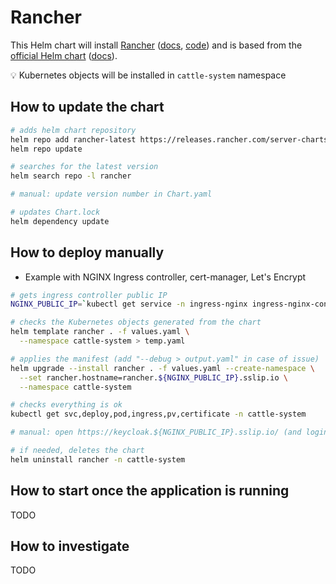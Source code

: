 # Rancher

This Helm chart will install [Rancher](https://www.rancher.com/) ([docs](https://docs.ranchermanager.rancher.io/), [code](https://github.com/rancher/rancher))
and is based from the [official Helm chart](https://github.com/rancher/rancher/tree/release/v2.7/chart) ([docs]((https://docs.ranchermanager.rancher.io/pages-for-subheaders/install-upgrade-on-a-kubernetes-cluster))).

💡 Kubernetes objects will be installed in `cattle-system` namespace

## How to update the chart

```bash
# adds helm chart repository
helm repo add rancher-latest https://releases.rancher.com/server-charts/latest
helm repo update

# searches for the latest version
helm search repo -l rancher

# manual: update version number in Chart.yaml

# updates Chart.lock
helm dependency update
```

## How to deploy manually

* Example with NGINX Ingress controller, cert-manager, Let's Encrypt

```bash
# gets ingress controller public IP
NGINX_PUBLIC_IP=`kubectl get service -n ingress-nginx ingress-nginx-controller --output jsonpath='{.status.loadBalancer.ingress[0].ip}'`

# checks the Kubernetes objects generated from the chart
helm template rancher . -f values.yaml \
  --namespace cattle-system > temp.yaml

# applies the manifest (add "--debug > output.yaml" in case of issue)
helm upgrade --install rancher . -f values.yaml --create-namespace \
  --set rancher.hostname=rancher.${NGINX_PUBLIC_IP}.sslip.io \
  --namespace cattle-system

# checks everything is ok
kubectl get svc,deploy,pod,ingress,pv,certificate -n cattle-system

# manual: open https://keycloak.${NGINX_PUBLIC_IP}.sslip.io/ (and login with user/Admin1234)

# if needed, deletes the chart
helm uninstall rancher -n cattle-system
```

## How to start once the application is running

TODO

## How to investigate

TODO
